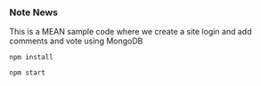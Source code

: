 ### Note News 

This is a MEAN sample code where we create a site login and add comments and vote using MongoDB

```
npm install
```

```
npm start
```